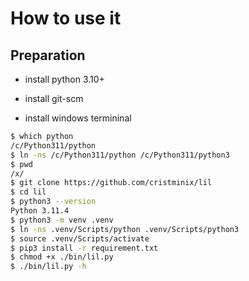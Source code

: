 # How to use it
## Preparation 

- install python 3.10+

- install git-scm

- install windows termininal

```bash
$ which python
/c/Python311/python
$ ln -ns /c/Python311/python /c/Python311/python3
$ pwd
/x/
$ git clone https://github.com/cristminix/lil
$ cd lil
$ python3 --version
Python 3.11.4
$ python3 -m venv .venv
$ ln -ns .venv/Scripts/python .venv/Scripts/python3
$ source .venv/Scripts/activate
$ pip3 install -r requirement.txt
$ chmod +x ./bin/lil.py
$ ./bin/lil.py -h